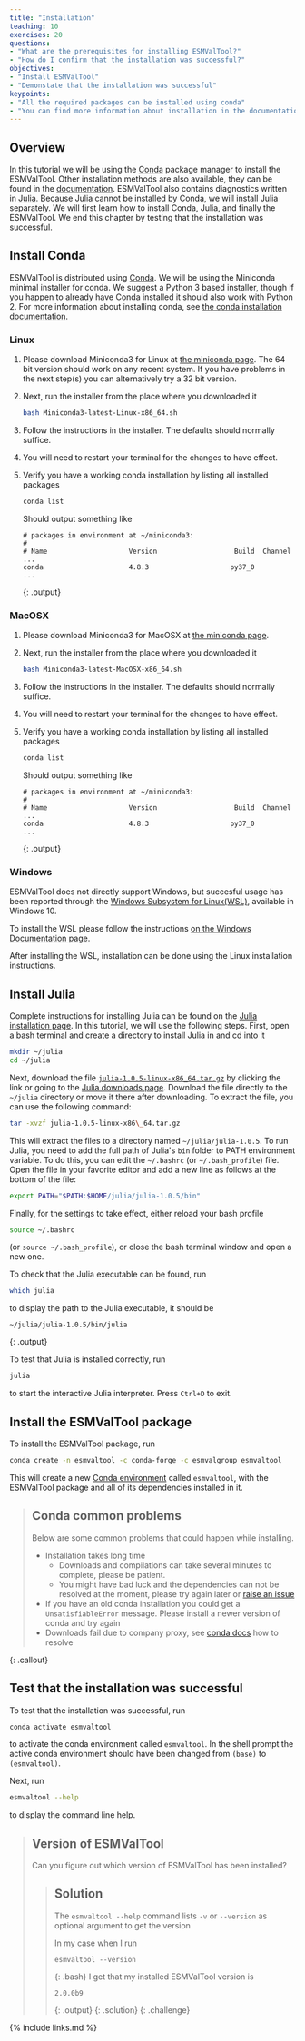 ```yaml
---
title: "Installation"
teaching: 10
exercises: 20
questions:
- "What are the prerequisites for installing ESMValTool?"
- "How do I confirm that the installation was successful?"
objectives:
- "Install ESMValTool"
- "Demonstate that the installation was successful"
keypoints:
- "All the required packages can be installed using conda"
- "You can find more information about installation in the documentation"
---
```

## Overview

In this tutorial we will be using the [Conda](https://conda.io/projects/conda/en/latest/index.html)
package manager to install the ESMValTool.
Other installation methods are also available, they can be found in the
[documentation](https://docs.esmvaltool.org/en/latest/quickstart/installation.html).
ESMValTool also contains diagnostics written in [Julia](https://julialang.org/).
Because Julia cannot be installed by Conda, we will install Julia separately.
We will first learn how to install Conda, Julia, and finally the ESMValTool.
We end this chapter by testing that the installation was successful.

## Install Conda

ESMValTool is distributed using [Conda](https://conda.io/). We will be using the Miniconda minimal installer for conda. We suggest a Python 3 based installer, though if you happen to already have Conda installed it should also work with Python 2. For more information about installing conda, see [the conda installation documentation](https://docs.conda.io/projects/conda/en/latest/user-guide/install/index.html).

### Linux

1.  Please download Miniconda3 for Linux at [the miniconda page](https://docs.conda.io/en/latest/miniconda.html). The 64 bit version should work on any recent system. If you have problems in the next step(s) you can alternatively try a 32 bit version.

2.  Next, run the installer from the place where you downloaded it

    ```bash
    bash Miniconda3-latest-Linux-x86_64.sh
    ```

3.  Follow the instructions in the installer. The defaults should normally suffice.

4.  You will need to restart your terminal for the changes to have effect.

5.  Verify you have a working conda installation by listing all installed packages

    ```bash
    conda list
    ```

    Should output something like

    ```
    # packages in environment at ~/miniconda3:
    #
    # Name                    Version                   Build  Channel
    ...
    conda                     4.8.3                    py37_0
    ...
    ```
    {: .output}

### MacOSX

1.  Please download Miniconda3 for MacOSX at [the miniconda page](https://docs.conda.io/en/latest/miniconda.html). 

2.  Next, run the installer from the place where you downloaded it

    ```bash
    bash Miniconda3-latest-MacOSX-x86_64.sh
    ```

3.  Follow the instructions in the installer. The defaults should normally suffice.

4.  You will need to restart your terminal for the changes to have effect.

5.  Verify you have a working conda installation by listing all installed packages

    ```bash
    conda list
    ````

    Should output something like

    ```
    # packages in environment at ~/miniconda3:
    #
    # Name                    Version                   Build  Channel
    ...
    conda                     4.8.3                    py37_0
    ...
    ```
    {: .output}


### Windows

ESMValTool does not directly support Windows, but succesful usage has been reported through the [Windows Subsystem for Linux(WSL)](https://docs.microsoft.com/en-us/windows/wsl/), available in Windows 10.

To install the WSL please follow the instructions [on the Windows Documentation page](https://docs.microsoft.com/en-us/windows/wsl/install-win10).

After installing the WSL, installation can be done using the Linux installation instructions.

## Install Julia

Complete instructions for installing Julia can be found on the
[Julia installation page](https://julialang.org/downloads/platform/#linux_and_freebsd).
In this tutorial, we will use the following steps.
First, open a bash terminal and create a directory to install Julia in and cd into it

```bash
mkdir ~/julia
cd ~/julia
```

Next, download the file
[`julia-1.0.5-linux-x86_64.tar.gz`](https://julialang-s3.julialang.org/bin/linux/x64/1.0/julia-1.0.5-linux-x86_64.tar.gz)
by clicking the link or going to the [Julia downloads page](https://julialang.org/downloads/).
Download the file directly to the `~/julia` directory or move it there after downloading.
To extract the file, you can use the following command:

```bash
tar -xvzf julia-1.0.5-linux-x86\_64.tar.gz
```

This will extract the files to a directory named `~/julia/julia-1.0.5`.
To run Julia, you need to add the full path of Julia's `bin` folder to PATH environment variable.
To do this, you can edit the `~/.bashrc` (or `~/.bash_profile`) file.
Open the file in your favorite editor and add a new line as follows at the bottom of the file:

```bash
export PATH="$PATH:$HOME/julia/julia-1.0.5/bin"
```

Finally, for the settings to take effect, either reload your bash profile

```bash
source ~/.bashrc
```

(or `source ~/.bash_profile`), or close the bash terminal window and open a new one.

To check that the Julia executable can be found, run

```bash
which julia
```

to display the path to the Julia executable, it should be

```
~/julia/julia-1.0.5/bin/julia
```
{: .output}

To test that Julia is installed correctly, run

```bash
julia
```

to start the interactive Julia interpreter. Press `Ctrl+D` to exit.

## Install the ESMValTool package

To install the ESMValTool package, run

```bash
conda create -n esmvaltool -c conda-forge -c esmvalgroup esmvaltool
```

This will create a new
[Conda environment](https://docs.conda.io/projects/conda/en/latest/user-guide/tasks/manage-environments.html)
called `esmvaltool`, with the ESMValTool package and all of its dependencies installed in it.

> ## Conda common problems
>
> Below are some common problems that could happen while installing.
>
> -   Installation takes long time
>     -   Downloads and compilations can take several minutes to complete, please be patient.
>     -   You might have bad luck and the dependencies can not be resolved at the moment, please try again later or [raise an issue](https://github.com/ESMValGroup/ESMValTool/issues/new/choose)
> -   If you have an old conda installation you could get a `UnsatisfiableError` message. Please install a newer version of conda and try again
> -   Downloads fail due to company proxy, see [conda docs](https://docs.anaconda.com/anaconda/user-guide/tasks/proxy/) how to resolve
>
{: .callout}

## Test that the installation was successful

To test that the installation was successful, run

```bash
conda activate esmvaltool
```

to activate the conda environment called `esmvaltool`.
In the shell prompt the active conda environment should have been changed from `(base)` to `(esmvaltool)`.

Next, run

```bash
esmvaltool --help
```

to display the command line help.

> ## Version of ESMValTool
>
> Can you figure out which version of ESMValTool has been installed?
>
> > ## Solution
> >
> > The `esmvaltool --help` command lists `-v` or `--version` as optional argument to get the version
> >
> > In my case when I run
> > ~~~
> > esmvaltool --version
> > ~~~
> > {: .bash}
> > I get that my installed ESMValTool version is
> > ~~~
> > 2.0.0b9
> > ~~~
> > {: .output}
> {: .solution}
{: .challenge}

{% include links.md %}
